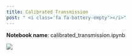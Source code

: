```yaml
---
title: Calibrated Transmission
post: " <i class='fa fa-battery-empty'></i>"
---
```


**Notebook name**: calibrated_transmission.ipynb

<img src='/images/comingsoon.png' />